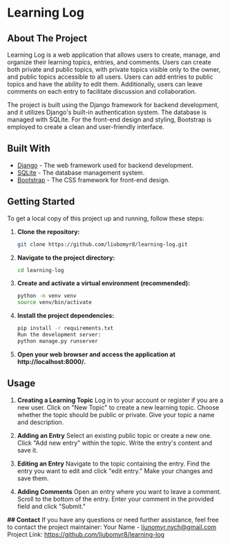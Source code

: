 # Learning Log

## About The Project

Learning Log is a web application that allows users to create, manage, and organize their learning topics, entries, and comments. Users can create both private and public topics, with private topics visible only to the owner, and public topics accessible to all users. Users can add entries to public topics and have the ability to edit them. Additionally, users can leave comments on each entry to facilitate discussion and collaboration.

The project is built using the Django framework for backend development, and it utilizes Django's built-in authentication system. The database is managed with SQLite. For the front-end design and styling, Bootstrap is employed to create a clean and user-friendly interface.
## Built With

* [Django](https://www.djangoproject.com/) - The web framework used for backend development.
* [SQLite](https://www.sqlite.org/) - The database management system.
* [Bootstrap](https://getbootstrap.com/) - The CSS framework for front-end design.

## Getting Started

To get a local copy of this project up and running, follow these steps:

1. **Clone the repository:**
   ```sh
   git clone https://github.com/liubomyr8/learning-log.git
2. **Navigate to the project directory:**
   ```sh
   cd learning-log
3. **Create and activate a virtual environment (recommended):**
   ```sh
   python -m venv venv
   source venv/bin/activate
4. **Install the project dependencies:**
   ```sh
   pip install -r requirements.txt
   Run the development server:
   python manage.py runserver
5. **Open your web browser and access the application at http://localhost:8000/.**
   
## Usage
1. **Creating a Learning Topic**
Log in to your account or register if you are a new user.
Click on "New Topic" to create a new learning topic.
Choose whether the topic should be public or private.
Give your topic a name and description.

2. **Adding an Entry**
Select an existing public topic or create a new one.
Click "Add new entry" within the topic.
Write the entry's content and save it.

3. **Editing an Entry**
Navigate to the topic containing the entry.
Find the entry you want to edit and click "edit entry."
Make your changes and save them.
4. **Adding Comments**
Open an entry where you want to leave a comment.
Scroll to the bottom of the entry.
Enter your comment in the provided field and click "Submit."

**## Contact**
If you have any questions or need further assistance, feel free to contact the project maintainer:
Your Name - liunomyr.nych@gmail.com
Project Link: https://github.com/liubomyr8/learning-log
